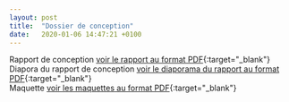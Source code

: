 ```yaml
---
layout: post
title:  "Dossier de conception"
date:   2020-01-06 14:47:21 +0100
---
```


Rapport de conception
[voir le rapport au format PDF](/assets/rapport-conception.pdf){:target="_blank"}  
Diapora du rapport de conception
[voir le diaporama du rapport au format PDF](/assets/presentation-etude-conception.pdf){:target="_blank"}  
Maquette
[voir les maquettes au format PDF](/assets/maquette.pdf){:target="_blank"}  
